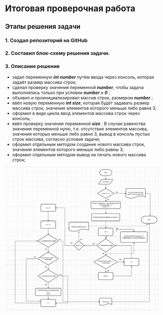 # Итоговая проверочная работа
## Этапы решения задачи  
### 1. Создал репозиторий на GitHub
### 2. Составил блок-схему решения задачи.
### 3. Описание решения
* задал переменную  **_int number_** путём ввода через консоль, которая задаёт размер массива строк;
* сделал проверку значения переменной **_number_**, чтобы задача выполнялась только при условии **_number > 0_** ;
* объявил и проинициализировал массив строк, размером **_number_** ;
* ввёл новую переменную **_int size_**, которая будет задавать размер массива строк, значения элементов которого меньше либо равна 3;
* оформил в виде цикла ввод элементов массива строк через консоль;
* ввёл проверку значения переменной **_size_** . В случае равенства значения переменной нулю, т.е. отсутствия элементов массива, значения которых меньше либо равно 3, вывод в консоль пустых строк массива, согласно условия задачи;
* оформил отдельным методом создание нового массива строк, значения элементов которого меньше либо равны 3;
* оформил отдельным методом вывод на печать нового массива строк; 

![Блок-схема алгоритма](Блок-схема_алгоритма.jpg)